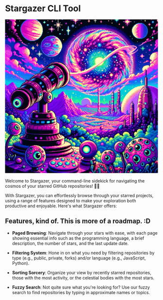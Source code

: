 # Stargazer CLI Tool

![TheStarGazer](./stargazer.png "Pretty cool, huh?")

Welcome to Stargazer, your command-line sidekick for navigating the cosmos of 
your starred GitHub repositories! 🌟🚀

With Stargazer, you can effortlessly browse through your starred projects, 
using a range of features designed to make your exploration both productive and 
enjoyable. Here's what Stargazer offers:

## Features, kind of. This is more of a roadmap. :D

- **Paged Browsing**: Navigate through your stars with ease, with each page 
showing essential info such as the programming language, a brief description, 
the number of stars, and the last update date.

- **Filtering System**: Hone in on what you need by filtering repositories by 
type (e.g., public, private, forks) and/or language (e.g., JavaScript, Python).

- **Sorting Sorcery**: Organize your view by recently starred repositories, 
those with the most activity, or the celestial bodies with the most stars.

- **Fuzzy Search**: Not quite sure what you're looking for? Use our fuzzy 
search to find repositories by typing in approximate names or topics.
